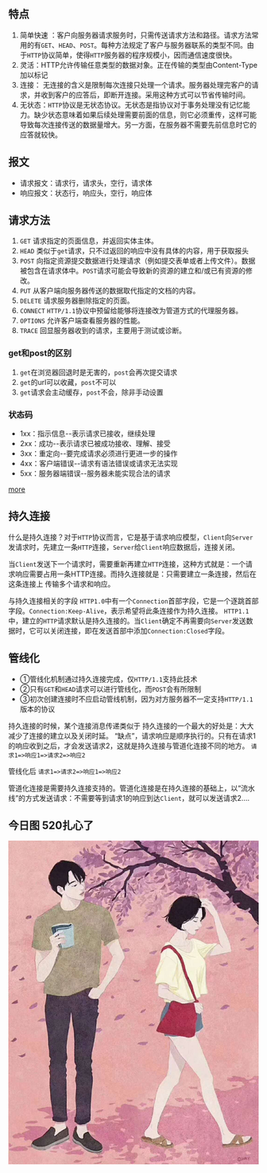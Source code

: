 ## 特点

1. 简单快速 ：客户向服务器请求服务时，只需传送请求方法和路径。请求方法常用的有`GET`、`HEAD`、`POST`。每种方法规定了客户与服务器联系的类型不同。由于`HTTP`协议简单，使得`HTTP`服务器的程序规模小，因而通信速度很快。
2. 灵活：HTTP允许传输任意类型的数据对象。正在传输的类型由Content-Type加以标记
3. 连接： 无连接的含义是限制每次连接只处理一个请求。服务器处理完客户的请求，并收到客户的应答后，即断开连接。采用这种方式可以节省传输时间。
4. 无状态：`HTTP`协议是无状态协议。无状态是指协议对于事务处理没有记忆能力。缺少状态意味着如果后续处理需要前面的信息，则它必须重传，这样可能导致每次连接传送的数据量增大。另一方面，在服务器不需要先前信息时它的应答就较快。

## 报文

- 请求报文：请求行，请求头，空行，请求体
- 响应报文：状态行，响应头，空行，响应体

## 请求方法

1. `GET`     请求指定的页面信息，并返回实体主体。
2. `HEAD`     类似于`get`请求，只不过返回的响应中没有具体的内容，用于获取报头
3. `POST`     向指定资源提交数据进行处理请求（例如提交表单或者上传文件）。数据被包含在请求体中。`POST`请求可能会导致新的资源的建立和/或已有资源的修改。
4. `PUT`     从客户端向服务器传送的数据取代指定的文档的内容。
5. `DELETE`      请求服务器删除指定的页面。
6. `CONNECT`     `HTTP/1.1`协议中预留给能够将连接改为管道方式的代理服务器。
7. `OPTIONS`     允许客户端查看服务器的性能。
8. `TRACE`     回显服务器收到的请求，主要用于测试或诊断。

### get和post的区别

1. `get`在浏览器回退时是无害的，`post`会再次提交请求
2. `get`的url可以收藏，`post`不可以
3. `get`请求会主动缓存，`post`不会，除非手动设置

### 状态码

- 1xx：指示信息--表示请求已接收，继续处理
- 2xx：成功--表示请求已被成功接收、理解、接受
- 3xx：重定向--要完成请求必须进行更进一步的操作
- 4xx：客户端错误--请求有语法错误或请求无法实现
- 5xx：服务器端错误--服务器未能实现合法的请求

[more](https://developer.mozilla.org/zh-CN/docs/Web/HTTP/Status/206)

## 持久连接

什么是持久连接？对于`HTTP`协议而言，它是基于请求响应模型，`Client`向`Server`发请求时，先建立一条`HTTP`连接，`Server`给`Client`响应数据后，连接关闭。

当`Client`发送下一个请求时，需要重新再建立`HTTP`连接，这种方式就是：一个请求响应需要占用一条HTTP连接。而持久连接就是：只需要建立一条连接，然后在这条连接上 传输多个请求和响应。

与持久连接相关的字段
`HTTP1.0`中有一个`Connection`首部字段，它是一个逐跳首部字段。`Connection:Keep-Alive`，表示希望将此条连接作为持久连接。
`HTTP1.1`中，建立的`HTTP`请求默认是持久连接的。当`Client`确定不再需要向`Server`发送数据时，它可以关闭连接，即在发送首部中添加`Connection:Closed`字段。

## 管线化

- ①管线化机制通过持久连接完成，仅`HTTP/1.1`支持此技术
- ②只有`GET`和`HEAD`请求可以进行管线化，而`POST`会有所限制
- ③初次创建连接时不应启动管线机制，因为对方服务器不一定支持`HTTP/1.1`版本的协议

持久连接的时候，某个连接消息传递类似于
持久连接的一个最大的好处是：大大减少了连接的建立以及关闭时延。
“缺点”，请求响应是顺序执行的。只有在请求1的响应收到之后，才会发送请求2，这就是持久连接与管道化连接不同的地方。
`请求1=>响应1=>请求2=>响应2`

管线化后
`请求1=>请求2=>响应1=>响应2`

管道化连接是需要持久连接支持的。管道化连接是在持久连接的基础上，以“流水线”的方式发送请求：不需要等到请求1的响应到达`Client`，就可以发送请求2....

## 今日图 520扎心了
![123_20190521095200.jpg](../images/123_20190521095200.jpg)
